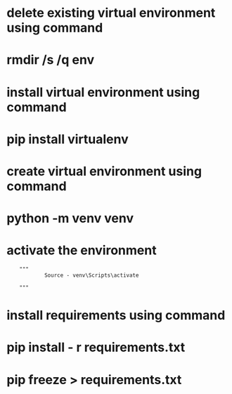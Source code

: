 # delete existing virtual environment using command
# rmdir /s /q env 

# install virtual environment using command
# pip install virtualenv

# create virtual environment using command
# python -m venv venv

# activate the environment

        """
                Source - venv\Scripts\activate
        
        """
        
# install requirements using command
# pip install - r requirements.txt

# pip freeze > requirements.txt
